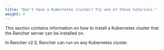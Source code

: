 ```yaml
---
title: "Don't have a Kubernetes cluster? Try one of these tutorials."
weight: 4
---
```


This section contains information on how to install a Kubernetes cluster that the Rancher server can be installed on.

In Rancher v2.5, Rancher can run on any Kubernetes cluster.